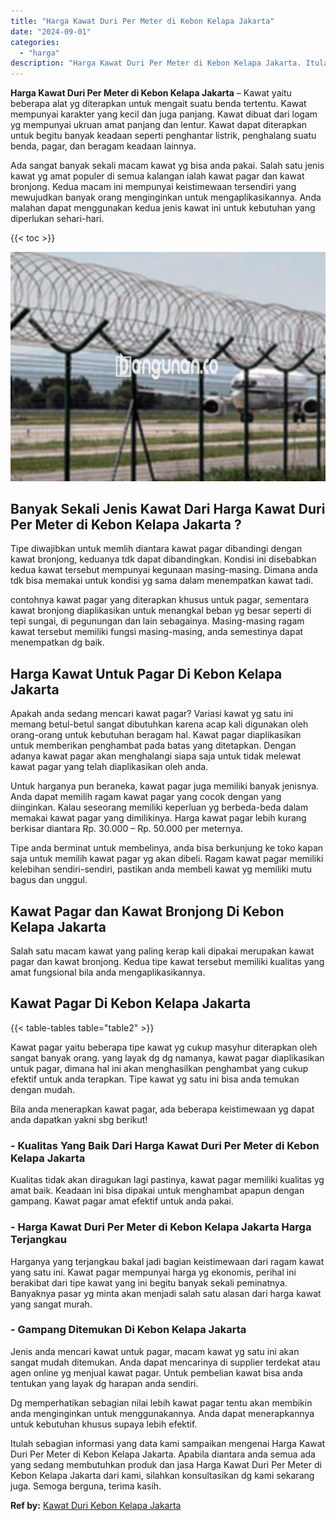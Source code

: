 ```yaml
---
title: "Harga Kawat Duri Per Meter di Kebon Kelapa Jakarta"
date: "2024-09-01"
categories: 
  - "harga"
description: "Harga Kawat Duri Per Meter di Kebon Kelapa Jakarta. Itulah sebagian informasi yang data kami sampaikan mengenai Harga Kawat Duri Per Meter di Kebon Kelapa Ja..."
---
```


**Harga Kawat Duri Per Meter di Kebon Kelapa Jakarta** – Kawat yaitu beberapa alat yg diterapkan untuk mengait suatu benda tertentu. Kawat mempunyai karakter yang kecil dan juga panjang. Kawat dibuat dari logam yg mempunyai ukruan amat panjang dan lentur. Kawat dapat diterapkan untuk begitu banyak keadaan seperti penghantar listrik, penghalang suatu benda, pagar, dan beragam keadaan lainnya.

Ada sangat banyak sekali macam kawat yg bisa anda pakai. Salah satu jenis kawat yg amat populer di semua kalangan ialah kawat pagar dan kawat bronjong. Kedua macam ini mempunyai keistimewaan tersendiri yang mewujudkan banyak orang menginginkan untuk mengaplikasikannya. Anda malahan dapat menggunakan kedua jenis kawat ini untuk kebutuhan yang diperlukan sehari-hari.

{{< toc >}}

![Harga Kawat Duri Per Meter di Kebon Kelapa Jakarta](/images/jual-kawat-murah35.png)

## Banyak Sekali Jenis Kawat Dari Harga Kawat Duri Per Meter di Kebon Kelapa Jakarta ?

Tipe diwajibkan untuk memlih diantara kawat pagar dibandingi dengan kawat bronjong, keduanya tdk dapat dibandingkan. Kondisi ini disebabkan kedua kawat tersebut mempunyai kegunaan masing-masing. Dimana anda tdk bisa memakai untuk kondisi yg sama dalam menempatkan kawat tadi.

contohnya kawat pagar yang diterapkan khusus untuk pagar, sementara kawat bronjong diaplikasikan untuk menangkal beban yg besar seperti di tepi sungai, di pegunungan dan lain sebagainya. Masing-masing ragam kawat tersebut memiliki fungsi masing-masing, anda semestinya dapat menempatkan dg baik.

## Harga Kawat Untuk Pagar Di Kebon Kelapa Jakarta

Apakah anda sedang mencari kawat pagar? Variasi kawat yg satu ini memang betul-betul sangat dibutuhkan karena acap kali digunakan oleh orang-orang untuk kebutuhan beragam hal. Kawat pagar diaplikasikan untuk memberikan penghambat pada batas yang ditetapkan. Dengan adanya kawat pagar akan menghalangi siapa saja untuk tidak melewat kawat pagar yang telah diaplikasikan oleh anda.

Untuk harganya pun beraneka, kawat pagar juga memiliki banyak jenisnya. Anda dapat memilih ragam kawat pagar yang cocok dengan yang diinginkan. Kalau seseorang memiliki keperluan yg berbeda-beda dalam memakai kawat pagar yang dimilikinya. Harga kawat pagar lebih kurang berkisar diantara Rp. 30.000 – Rp. 50.000 per meternya.

Tipe anda berminat untuk membelinya, anda bisa berkunjung ke toko kapan saja untuk memilih kawat pagar yg akan dibeli. Ragam kawat pagar memiliki kelebihan sendiri-sendiri, pastikan anda membeli kawat yg memiliki mutu bagus dan unggul.

## Kawat Pagar dan Kawat Bronjong Di Kebon Kelapa Jakarta

Salah satu macam kawat yang paling kerap kali dipakai merupakan kawat pagar dan kawat bronjong. Kedua tipe kawat tersebut memiliki kualitas yang amat fungsional bila anda mengaplikasikannya.

## Kawat Pagar Di Kebon Kelapa Jakarta

{{< table-tables table="table2" >}}

Kawat pagar yaitu beberapa tipe kawat yg cukup masyhur diterapkan oleh sangat banyak orang. yang layak dg dg namanya, kawat pagar diaplikasikan untuk pagar, dimana hal ini akan menghasilkan penghambat yang cukup efektif untuk anda terapkan. Tipe kawat yg satu ini bisa anda temukan dengan mudah.

Bila anda menerapkan kawat pagar, ada beberapa keistimewaan yg dapat anda dapatkan yakni sbg berikut!

### \- Kualitas Yang Baik Dari Harga Kawat Duri Per Meter di Kebon Kelapa Jakarta

Kualitas tidak akan diragukan lagi pastinya, kawat pagar memiliki kualitas yg amat baik. Keadaan ini bisa dipakai untuk menghambat apapun dengan gampang. Kawat pagar amat efektif untuk anda pakai.

### \- Harga Kawat Duri Per Meter di Kebon Kelapa Jakarta Harga Terjangkau

Harganya yang terjangkau bakal jadi bagian keistimewaan dari ragam kawat yang satu ini. Kawat pagar mempunyai harga yg ekonomis, perihal ini berakibat dari tipe kawat yang ini begitu banyak sekali peminatnya. Banyaknya pasar yg minta akan menjadi salah satu alasan dari harga kawat yang sangat murah.

### \- Gampang Ditemukan Di Kebon Kelapa Jakarta

Jenis anda mencari kawat untuk pagar, macam kawat yg satu ini akan sangat mudah ditemukan. Anda dapat mencarinya di supplier terdekat atau agen online yg menjual kawat pagar. Untuk pembelian kawat bisa anda tentukan yang layak dg harapan anda sendiri.

Dg memperhatikan sebagian nilai lebih kawat pagar tentu akan membikin anda menginginkan untuk menggunakannya. Anda dapat menerapkannya untuk kebutuhan khusus supaya lebih efektif.

Itulah sebagian informasi yang data kami sampaikan mengenai Harga Kawat Duri Per Meter di Kebon Kelapa Jakarta. Apabila diantara anda semua ada yang sedang membutuhkan produk dan jasa Harga Kawat Duri Per Meter di Kebon Kelapa Jakarta dari kami, silahkan konsultasikan dg kami sekarang juga. Semoga berguna, terima kasih.

**Ref by:** [Kawat Duri Kebon Kelapa Jakarta](https://id.wikipedia.org/wiki/Kawat)
